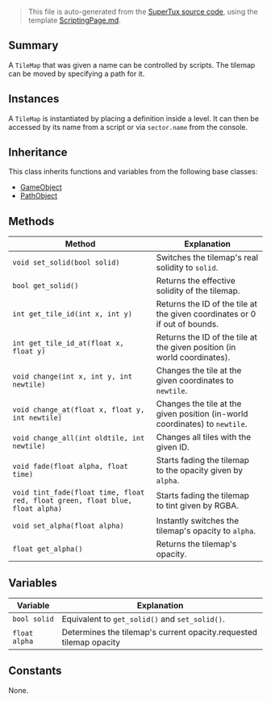 > This file is auto-generated from the [SuperTux source code](https://github.com/SuperTux/supertux/tree/master/src), using the template [ScriptingPage.md](https://github.com/SuperTux/wiki/tree/master/templates/ScriptingPage.md).

Summary
-------

A `TileMap` that was given a name can be controlled by scripts. The tilemap can be moved by specifying a path for it. 

Instances
--------

A `TileMap` is instantiated by placing a definition inside a level. It can then be accessed by its name from a script or via `sector.name` from the console. 

Inheritance
--------

This class inherits functions and variables from the following base classes:
* [GameObject](https://github.com/SuperTux/supertux/wiki/ScriptingGameObject)
* [PathObject](https://github.com/SuperTux/supertux/wiki/ScriptingPathObject)


Methods
-------

Method | Explanation
-------|-------
`void set_solid(bool solid)` | Switches the tilemap's real solidity to `solid`.
`bool get_solid()` | Returns the effective solidity of the tilemap.
`int get_tile_id(int x, int y)` | Returns the ID of the tile at the given coordinates or 0 if out of bounds.
`int get_tile_id_at(float x, float y)` | Returns the ID of the tile at the given position (in world coordinates).
`void change(int x, int y, int newtile)` | Changes the tile at the given coordinates to `newtile`.
`void change_at(float x, float y, int newtile)` | Changes the tile at the given position (in-world coordinates) to `newtile`.
`void change_all(int oldtile, int newtile)` | Changes all tiles with the given ID.
`void fade(float alpha, float time)` | Starts fading the tilemap to the opacity given by `alpha`.
`void tint_fade(float time, float red, float green, float blue, float alpha)` | Starts fading the tilemap to tint given by RGBA.
`void set_alpha(float alpha)` | Instantly switches the tilemap's opacity to `alpha`.
`float get_alpha()` | Returns the tilemap's opacity.


Variables
---------

Variable | Explanation
---------|---------
`bool solid` | Equivalent to `get_solid()` and `set_solid()`.
`float alpha` | Determines the tilemap's current opacity.requested tilemap opacity 


Constants
---------

None.
